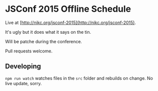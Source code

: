 # JSConf 2015 Offline Schedule

Live at [http://nikc.org/jsconf-2015](http://nikc.org/jsconf-2015).

It's ugly but it does what it says on the tin.

Will be patche during the conference.

Pull requests welcome.

## Developing

`npm run watch` watches files in the `src` folder and rebuilds on change. No live update, sorry.


